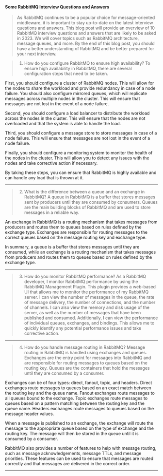 #### Some RabbitMQ Interview Questions and Answers



>As RabbitMQ continues to be a popular choice for message-oriented middleware, it is important to stay up-to-date on the latest interview questions and answers. 
This blog post will provide an overview of 10 RabbitMQ interview questions and answers that are likely to be asked in 2023. We will cover topics such as RabbitMQ 
architecture, message queues, and more. By the end of this blog post, you should have a better understanding of RabbitMQ and be better prepared for your next interview.


>1. How do you configure RabbitMQ to ensure high availability?
To ensure high availability in RabbitMQ, there are several configuration steps that need to be taken.

First, you should configure a cluster of RabbitMQ nodes. This will allow for the nodes to share the workload and provide redundancy in case of a node failure. 
You should also configure mirrored queues, which will replicate messages across multiple nodes in the cluster. This will ensure that messages are not lost in 
the event of a node failure.

Second, you should configure a load balancer to distribute the workload across the nodes in the cluster. This will ensure that the nodes are not overloaded and 
that the system is able to handle the load.

Third, you should configure a message store to store messages in case of a node failure. This will ensure that messages are not lost in the event of a node failure.

Finally, you should configure a monitoring system to monitor the health of the nodes in the cluster. This will allow you to detect any issues with the nodes and take 
corrective action if necessary.

By taking these steps, you can ensure that RabbitMQ is highly available and can handle any load that is thrown at it.

---

>2. What is the difference between a queue and an exchange in RabbitMQ?
A queue in RabbitMQ is a buffer that stores messages sent by producers until they are consumed by consumers. Queues are the main building blocks 
of RabbitMQ and are used to store messages in a reliable way.

An exchange in RabbitMQ is a routing mechanism that takes messages from producers and routes them to queues based on rules defined by the exchange type. 
Exchanges are responsible for routing messages to the correct queues based on the message routing key and exchange type.

In summary, a queue is a buffer that stores messages until they are consumed, while an exchange is a routing mechanism that takes messages from producers 
and routes them to queues based on rules defined by the exchange type.

---

>3. How do you monitor RabbitMQ performance?
As a RabbitMQ developer, I monitor RabbitMQ performance by using the RabbitMQ Management Plugin. This plugin provides a web-based UI that allows me to monitor the 
performance of my RabbitMQ server. I can view the number of messages in the queue, the rate of message delivery, the number of connections, and the number of channels. 
I can also view the memory and disk usage of the server, as well as the number of messages that have been published and consumed. Additionally, I can view the performance 
of individual queues, exchanges, and bindings. This allows me to quickly identify any potential performance issues and take corrective action.

---


>4. How do you handle message routing in RabbitMQ?
Message routing in RabbitMQ is handled using exchanges and queues. Exchanges are the entry point for messages into RabbitMQ and are responsible for 
routing messages to queues based on the routing key. Queues are the containers that hold the messages until they are consumed by a consumer.

Exchanges can be of four types: direct, fanout, topic, and headers. Direct exchanges route messages to queues based on an exact match between the 
routing key and the queue name. Fanout exchanges route messages to all queues bound to the exchange. Topic exchanges route messages to queues based 
on a pattern matching between the routing key and the queue name. Headers exchanges route messages to queues based on the message header values.

When a message is published to an exchange, the exchange will route the message to the appropriate queue based on the type of exchange and the routing key. 
The message will then be stored in the queue until it is consumed by a consumer.

RabbitMQ also provides a number of features to help with message routing, such as message acknowledgements, message TTLs, and message priorities. 
These features can be used to ensure that messages are routed correctly and that messages are delivered in the correct order.


---




